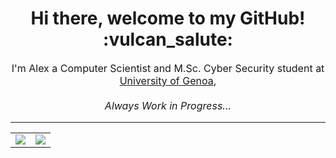 <!--
**xDiste/xDiste** is a ✨ _special_ ✨ repository because its `README.md` (this file) appears on your GitHub profile. -->

<h1 align=center>Hi there, welcome to my GitHub! :vulcan_salute:	</h1>

<p align=center style="font-size: 16px">I'm Alex a Computer Scientist and M.Sc. Cyber Security student at <a href="https://unige.it/it/">University of Genoa</a>, 
  <br><br> <i>Always Work in Progress...</i> </p>
  
---

<table align="center">
  <tr>
    <td width="50%"><img src="https://api.githubtrends.io/user/svg/xDiste/langs?time_range=one_year&use_percent=True&include_private=True&compact=True&theme=dark"></td>
    <td width= "50%"><img src="https://github-readme-stats.vercel.app/api?username=xDiste&hide=prs,issues&count_private=true&show_icons=true&theme=dark"></td>
  </tr>
</table>
